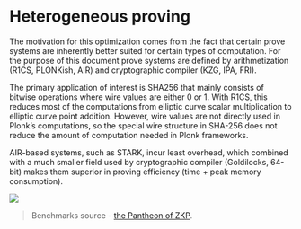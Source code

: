 # Heterogeneous proving

The motivation for this optimization comes from the fact that certain prove systems are inherently better suited for certain types of computation. For the purpose of this document prove systems are defined by arithmetization (R1CS, PLONKish, AIR) and cryptographic compiler (KZG, IPA, FRI).

The primary application of interest is SHA256 that mainly consists of bitwise operations where wire values are either 0 or 1. With R1CS, this reduces most of the computations from elliptic curve scalar multiplication to elliptic curve point addition. However, wire values are not directly used in Plonk’s computations, so the special wire structure in SHA-256 does not reduce the amount of computation needed in Plonk frameworks. 

AIR-based systems, such as STARK, incur least overhead, which combined with a much smaller field used by cryptographic compiler (Goldilocks, 64-bit) makes them superior in proving efficiency (time + peak memory consumption).

[![](https://ethresear.ch/uploads/default/optimized/2X/b/b896f5f8076c06d25e49a81753efb557a9802705_2_555x371.png)](https://ethresear.ch/t/benchmarking-zkp-development-frameworks-the-pantheon-of-zkp/14943)

> Benchmarks source - [the Pantheon of ZKP](https://ethresear.ch/t/benchmarking-zkp-development-frameworks-the-pantheon-of-zkp/14943).
